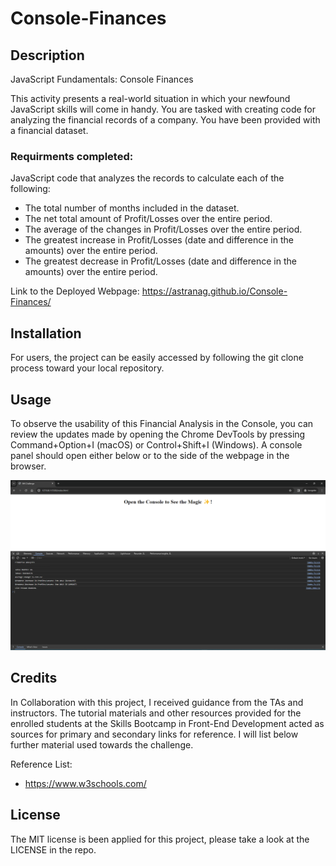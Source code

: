 # Console-Finances

## Description 

JavaScript Fundamentals: Console Finances

This activity presents a real-world situation in which your newfound JavaScript skills will come in handy. You are tasked with creating code for analyzing the financial records of a company. You have been provided with a financial dataset.

### Requirments completed:

JavaScript code that analyzes the records to calculate each of the following:
* The total number of months included in the dataset.
* The net total amount of Profit/Losses over the entire period.
* The average of the changes in Profit/Losses over the entire period.
* The greatest increase in Profit/Losses (date and difference in the amounts) over the entire period.
* The greatest decrease in Profit/Losses (date and difference in the amounts) over the entire period.


Link to the Deployed Webpage: https://astranag.github.io/Console-Finances/  

## Installation    

  For users, the project can be easily accessed by following the git clone process toward your local repository.

## Usage

To observe the usability of this Financial Analysis in the Console, you can review the updates made by opening the Chrome DevTools by pressing Command+Option+I (macOS) or Control+Shift+I (Windows). A console panel should open either below or to the side of the webpage in the browser. 

  
<img src="./Console-Screen/Screenshot (6).png ">

## Credits

In Collaboration with this project, I received guidance from the TAs and instructors. The tutorial materials and other resources provided for the enrolled students at the Skills Bootcamp in Front-End Development acted as sources for primary and secondary links for reference. I will list below further material used towards the challenge. 

Reference List:
* https://www.w3schools.com/


## License

The MIT license is been applied for this project, please take a look at the LICENSE in the repo.
